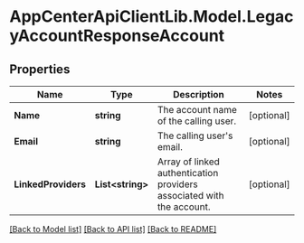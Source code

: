 # AppCenterApiClientLib.Model.LegacyAccountResponseAccount
## Properties

Name | Type | Description | Notes
------------ | ------------- | ------------- | -------------
**Name** | **string** | The account name of the calling user. | [optional] 
**Email** | **string** | The calling user&#x27;s email. | [optional] 
**LinkedProviders** | **List&lt;string&gt;** | Array of linked authentication providers associated with the account. | [optional] 

[[Back to Model list]](../README.md#documentation-for-models) [[Back to API list]](../README.md#documentation-for-api-endpoints) [[Back to README]](../README.md)

